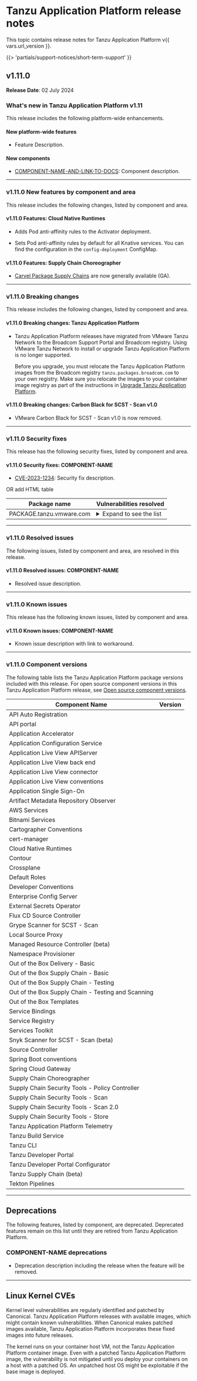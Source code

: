 # Tanzu Application Platform release notes

This topic contains release notes for Tanzu Application Platform v{{ vars.url_version }}.

<!-- The below partial is in the docs-tap/partials/support-notices directory -->

{{> 'partials/support-notices/short-term-support' }}

## <a id='1-11-0'></a> v1.11.0

**Release Date**: 02 July 2024

### <a id='1-11-0-whats-new'></a> What's new in Tanzu Application Platform v1.11

This release includes the following platform-wide enhancements.

#### <a id='1-11-0-new-platform-features'></a> New platform-wide features

- Feature Description.

#### <a id='1-11-0-new-components'></a> New components

- [COMPONENT-NAME-AND-LINK-TO-DOCS](): Component description.

---

### <a id='1-11-0-new-features'></a> v1.11.0 New features by component and area

This release includes the following changes, listed by component and area.

#### <a id='1-11-0-cnr'></a> v1.11.0 Features: Cloud Native Runtimes

- Adds Pod anti-affinity rules to the Activator deployment.

- Sets Pod anti-affinity rules by default for all Knative services. You can find the configuration
  in the `config-deployment` ConfigMap.

#### <a id='1-11-0-scc'></a> v1.11.0 Features: Supply Chain Choreographer

- [Carvel Package Supply Chains](scc/carvel-package-supply-chain.hbs.md) are now generally available (GA).

---

### <a id='1-11-0-breaking-changes'></a> v1.11.0 Breaking changes

This release includes the following changes, listed by component and area.

#### <a id='1-11-0-tap-bc'></a> v1.11.0 Breaking changes: Tanzu Application Platform

- Tanzu Application Platform releases have migrated from VMware Tanzu Network to the
  Broadcom Support Portal and Broadcom registry.
  Using VMware Tanzu Network to install or upgrade Tanzu Application Platform is no longer supported.

  Before you upgrade, you must relocate the Tanzu Application Platform images from the Broadcom registry
  `tanzu.packages.broadcom.com` to your own registry.
  Make sure you relocate the images to your container image registry as part of the instructions in
  [Upgrade Tanzu Application Platform](upgrading.hbs.md).

#### <a id='1-11-0-cb-scanner-bc'></a> v1.11.0 Breaking changes: Carbon Black for SCST - Scan v1.0

- VMware Carbon Black for SCST - Scan v1.0 is now removed.

---

### <a id='1-11-0-security-fixes'></a> v1.11.0 Security fixes

This release has the following security fixes, listed by component and area.

#### <a id='1-11-0-COMPONENT-NAME-fixes'></a> v1.11.0 Security fixes: COMPONENT-NAME

- [CVE-2023-1234](https://nvd.nist.gov/vuln/detail/CVE-2023-1234): Security fix description.

OR add HTML table

<table>
<thead>
<tr>
<th>Package name</th>
<th>Vulnerabilities resolved</th>
</tr>
</thead>
<tbody>
<tr>
<td>PACKAGE.tanzu.vmware.com</td>
<td><details><summary>Expand to see the list</summary><ul>
<li><a href="https://github.com/advisories/GHSA-xxxx-xxxx-xxxx">GHSA-xxxx-xxxx-xxxx</a></li>
<li><a href="https://nvd.nist.gov/vuln/detail/CVE-2023-12345">CVE-2023-12345</a></li>
</ul></details></td>
</tr>
</tbody>
</table>

---

### <a id='1-11-0-resolved-issues'></a> v1.11.0 Resolved issues

The following issues, listed by component and area, are resolved in this release.

#### <a id='1-11-0-COMPONENT-NAME-ri'></a> v1.11.0 Resolved issues: COMPONENT-NAME

- Resolved issue description.

---

### <a id='1-11-0-known-issues'></a> v1.11.0 Known issues

This release has the following known issues, listed by component and area.

#### <a id='1-11-0-COMPONENT-NAME-ki'></a> v1.11.0 Known issues: COMPONENT-NAME

- Known issue description with link to workaround.

---

### <a id='1-11-0-components'></a> v1.11.0 Component versions

The following table lists the Tanzu Application Platform package versions included with this release.
For open source component versions in this Tanzu Application Platform release, see
[Open source component versions](oss-component-versions.hbs.md).

| Component Name                                     | Version |
| -------------------------------------------------- | ------- |
| API Auto Registration                              |         |
| API portal                                         |         |
| Application Accelerator                            |         |
| Application Configuration Service                  |         |
| Application Live View APIServer                    |         |
| Application Live View back end                     |         |
| Application Live View connector                    |         |
| Application Live View conventions                  |         |
| Application Single Sign-On                         |         |
| Artifact Metadata Repository Observer              |         |
| AWS Services                                       |         |
| Bitnami Services                                   |         |
| Cartographer Conventions                           |         |
| cert-manager                                       |         |
| Cloud Native Runtimes                              |         |
| Contour                                            |         |
| Crossplane                                         |         |
| Default Roles                                      |         |
| Developer Conventions                              |         |
| Enterprise Config Server                           |         |
| External Secrets Operator                          |         |
| Flux CD Source Controller                          |         |
| Grype Scanner for SCST - Scan                      |         |
| Local Source Proxy                                 |         |
| Managed Resource Controller (beta)                 |         |
| Namespace Provisioner                              |         |
| Out of the Box Delivery - Basic                    |         |
| Out of the Box Supply Chain - Basic                |         |
| Out of the Box Supply Chain - Testing              |         |
| Out of the Box Supply Chain - Testing and Scanning |         |
| Out of the Box Templates                           |         |
| Service Bindings                                   |         |
| Service Registry                                   |         |
| Services Toolkit                                   |         |
| Snyk Scanner for SCST - Scan (beta)                |         |
| Source Controller                                  |         |
| Spring Boot conventions                            |         |
| Spring Cloud Gateway                               |         |
| Supply Chain Choreographer                         |         |
| Supply Chain Security Tools - Policy Controller    |         |
| Supply Chain Security Tools - Scan                 |         |
| Supply Chain Security Tools - Scan 2.0             |         |
| Supply Chain Security Tools - Store                |         |
| Tanzu Application Platform Telemetry               |         |
| Tanzu Build Service                                |         |
| Tanzu CLI                                          |         |
| Tanzu Developer Portal                             |         |
| Tanzu Developer Portal Configurator                |         |
| Tanzu Supply Chain (beta)                          |         |
| Tekton Pipelines                                   |         |

---

## <a id='deprecations'></a> Deprecations

The following features, listed by component, are deprecated.
Deprecated features remain on this list until they are retired from Tanzu Application Platform.

### <a id='COMPONENT-NAME-deprecations'></a> COMPONENT-NAME deprecations

- Deprecation description including the release when the feature will be removed.

---

## <a id="linux-kernel-cves"></a> Linux Kernel CVEs

Kernel level vulnerabilities are regularly identified and patched by Canonical.
Tanzu Application Platform releases with available images, which might contain known vulnerabilities.
When Canonical makes patched images available, Tanzu Application Platform incorporates these fixed
images into future releases.

The kernel runs on your container host VM, not the Tanzu Application Platform container image.
Even with a patched Tanzu Application Platform image, the vulnerability is not mitigated until you
deploy your containers on a host with a patched OS. An unpatched host OS might be exploitable if
the base image is deployed.
